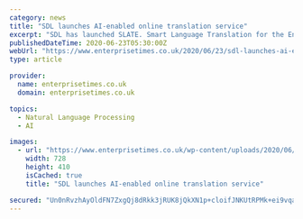 ```yaml
---
category: news
title: "SDL launches AI-enabled online translation service"
excerpt: "SDL has launched SLATE. Smart Language Translation for the Enterprise a new self-service platform delivers a transformed experience in online translation"
publishedDateTime: 2020-06-23T05:30:00Z
webUrl: "https://www.enterprisetimes.co.uk/2020/06/23/sdl-launches-ai-enabled-online-translation-service/"
type: article

provider:
  name: enterprisetimes.co.uk
  domain: enterprisetimes.co.uk

topics:
  - Natural Language Processing
  - AI

images:
  - url: "https://www.enterprisetimes.co.uk/wp-content/uploads/2020/06/german-64270_1280-2.jpg"
    width: 728
    height: 410
    isCached: true
    title: "SDL launches AI-enabled online translation service"

secured: "Un0nRvzhAyOldFN7ZxgQj8dRkk3jRUK8jQkXN1p+cloifJNKUtRPMk+ei9vqaqHyv0bfC0TOouYfh8wp3GwbDTG1Js9n7x8wLr843+4k5CwmCXn00dQn5Jr55Ie9zPQTnlDxH55twnFuviTOUb6Pd98t3TGqQOAV8QgQmpFs0by5kgxQmKx9TpDQt4x84wEv35LfJ9w5wP4qnvoBnK/sVRlCV9K1iYLu3yOq//+yP5F7yqD/hmFla7vq+08TiU8uN5Evqd75Gf5k09yuFHS8aX+EpQVpvDsqtx4ntEUU8Gf9GOJCyNejJeoUbkDWx4o9YfVZJYtrGCWzqlsEQm80qA==;H5PSv4ChFnbNeoTLCSb4dA=="
---
```


